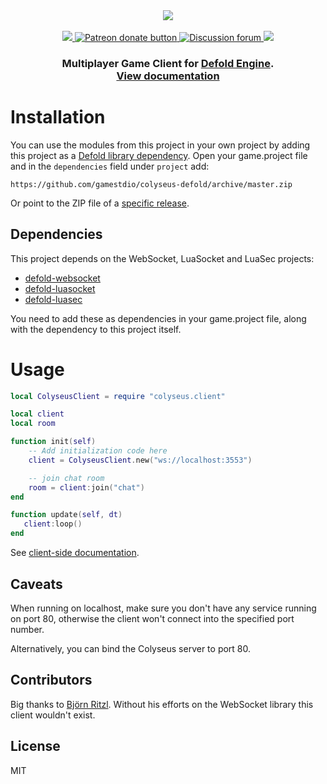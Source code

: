<div align="center">
  <a href="https://github.com/gamestdio/colyseus">
    <img src="https://github.com/gamestdio/colyseus/blob/master/media/header.png?raw=true" />
  </a>
  <br>
  <br>
  <a href="https://npmjs.com/package/colyseus">
    <img src="https://img.shields.io/npm/dm/colyseus.svg">
  </a>
  <a href="https://patreon.com/endel" title="Donate to this project using Patreon">
    <img src="https://img.shields.io/badge/patreon-donate-yellow.svg" alt="Patreon donate button" />
  </a>
  <a href="http://discuss.colyseus.io" title="Discuss on Forum">
    <img src="https://img.shields.io/badge/discuss-on%20forum-brightgreen.svg?style=flat&colorB=b400ff" alt="Discussion forum" />
  </a>
  <a href="https://gitter.im/gamestdio/colyseus">
    <img src="https://badges.gitter.im/gamestdio/colyseus.svg">
  </a>
  <h3>
     Multiplayer Game Client for <a href="https://www.defold.com/">Defold Engine</a>. <br/><a href="http://colyseus.io/docs/">View documentation</a>
  <h3>
</div>

# Installation
You can use the modules from this project in your own project by adding this project as a [Defold library dependency](http://www.defold.com/manuals/libraries/). Open your game.project file and in the `dependencies` field under `project` add:

	https://github.com/gamestdio/colyseus-defold/archive/master.zip

Or point to the ZIP file of a [specific release](https://github.com/gamestdio/colyseus-defold/releases).

## Dependencies

This project depends on the WebSocket, LuaSocket and LuaSec projects:

* [defold-websocket](https://github.com/britzl/defold-websocket/archive/master.zip)
* [defold-luasocket](https://github.com/britzl/defold-luasocket/archive/0.11.zip)
* [defold-luasec](https://github.com/subsoap/defold-luasec/archive/master.zip)

You need to add these as dependencies in your game.project file, along with the dependency to this project itself.

# Usage

```lua
local ColyseusClient = require "colyseus.client"

local client
local room

function init(self)
    -- Add initialization code here
    client = ColyseusClient.new("ws://localhost:3553")

    -- join chat room
    room = client:join("chat")
end

function update(self, dt)
   client:loop()
end
```

See [client-side documentation](http://colyseus.io/docs/client-overview/).

## Caveats

When running on localhost, make sure you don't have any service running on port
80, otherwise the client won't connect into the specified port number.

Alternatively, you can bind the Colyseus server to port 80.

## Contributors

Big thanks to [Björn Ritzl](https://github.com/britzl). Without his efforts on
the WebSocket library this client wouldn't exist.

## License

MIT
